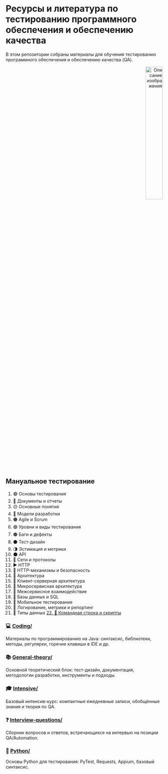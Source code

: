 # Ресурсы и литература по тестированию программного обеспечения и обеспечению качества

В этом репозитории собраны материалы для обучения тестированию программного обеспечения и обеспечению качества (QA).

<div style="text-align: right;">
  <img src="https://i0.wp.com/cdn.onlinewebfonts.com/svg/img_277302.png" alt="Описание изображения" style="width: 33%; height: auto;">
</div>

## Мануальное тестирование

1. 🟢 Основы тестирования
2. 🔴 Документы и отчеты
3. 🟡 Основные понятия
4. 🔵 Модели разработки
5. 🟠 Agile и Scrum
6. 🟣 Уровни и виды тестирования
7. 🟤 Баги и дефекты
8. ⚫ Тест-дизайн
9. 🌗 Эстимация и метрики
10. 🌑 API
11. 🔗 Сети и протоколы
12. ▶️ HTTP
13. 🎨 HTTP-механизмы и безопасность
14. 🧱 Архитектура
15. 🧩 Клиент-серверная архитектура
16. 🎁 Микросервисная архитектура
17. 🔄 Межсервисное взаимодействие
18. 🥝 Базы данных и SQL
19. 🍒 Мобильное тестирование
20. 💬 Логирование, метрики и репортинг
21. 📜 Типы данных
[22. 🧾 Командная строка и скрипты](General-theory/Theory-manual.md#основы-тестирования-глава)







### 💻 [Coding/](Coding/Readme.md)
Материалы по программированию на Java: синтаксис, библиотеки, методы, регулярки, горячие клавиши в IDE и др.

### 📚 [General-theory/](General-theory/Readme.md)
Основной теоретический блок: тест-дизайн, документация, методологии разработки, инструменты и подходы.

### 🎓 [Intensive/](Intensive/Readme.md)
Базовый интенсив-курс: компактные ежедневные записи, обобщённые знания и теория по QA.

### ❓ [Interview-questions/](Interview-questions/Readme.md)
Сборник вопросов и ответов, встречающихся на интервью на позиции QA/Automation.

### 🐍 [Python/](Python/Readme.md)
Основы Python для тестирования: PyTest, Requests, Appium, базовый синтаксис.
